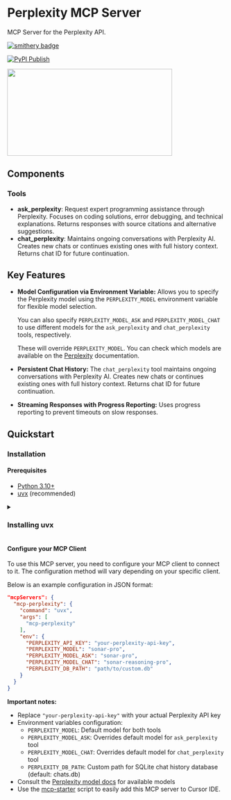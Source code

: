 # Perplexity MCP Server

MCP Server for the Perplexity API.

[![smithery badge](https://smithery.ai/badge/@daniel-lxs/mcp-perplexity)](https://smithery.ai/server/@daniel-lxs/mcp-perplexity)

[![PyPI Publish](https://github.com/daniel-lxs/mcp-perplexity/actions/workflows/pypi-publish.yml/badge.svg)](https://github.com/daniel-lxs/mcp-perplexity/actions/workflows/pypi-publish.yml)

<a href="https://glama.ai/mcp/servers/0nggjl0ohi">
  <img width="380" height="200" src="https://glama.ai/mcp/servers/0nggjl0ohi/badge" />
</a>

## Components

### Tools

- **ask_perplexity**: Request expert programming assistance through Perplexity. Focuses on coding solutions, error debugging, and technical explanations. Returns responses with source citations and alternative suggestions.
- **chat_perplexity**: Maintains ongoing conversations with Perplexity AI. Creates new chats or continues existing ones with full history context. Returns chat ID for future continuation.

## Key Features

- **Model Configuration via Environment Variable:**  Allows you to specify the Perplexity model using the `PERPLEXITY_MODEL` environment variable for flexible model selection.

  You can also specify `PERPLEXITY_MODEL_ASK` and `PERPLEXITY_MODEL_CHAT` to use different models for the `ask_perplexity` and `chat_perplexity` tools, respectively.

  These will override `PERPLEXITY_MODEL`. You can check which models are available on the [Perplexity](https://docs.perplexity.ai/guides/model-cards) documentation.
- **Persistent Chat History:** The `chat_perplexity` tool maintains ongoing conversations with Perplexity AI. Creates new chats or continues existing ones with full history context. Returns chat ID for future continuation.
- **Streaming Responses with Progress Reporting:** Uses progress reporting to prevent timeouts on slow responses.

## Quickstart

### Installation

#### Prerequisites

- [Python 3.10+](https://www.python.org/downloads/)
- [uvx](https://docs.astral.sh/uv/getting-started/installation/) (recommended)

<details>
<summary><h3>Installing uvx</h3></summary>

<details>
<summary><h4>Windows Installation</h4></summary>

Open PowerShell as Administrator and run:

```powershell
powershell -ExecutionPolicy ByPass -c "irm https://astral.sh/uv/install.ps1 | iex"
```

**Windows Installation Notes:**
- Ensure Python 3.10+ is installed and added to PATH

</details>

<details>
<summary><h4>Unix Installation (Linux/MacOS)</h4></summary>

Run the following command in your terminal:

```bash
curl -LsSf https://astral.sh/uv/install.sh | sh
```

**Unix Installation Notes:**
- The script will install uvx to ~/.cargo/bin by default
- You may need to restart your terminal session after installation

</details>

</details>

#### Configure your MCP Client

To use this MCP server, you need to configure your MCP client to connect to it. The configuration method will vary depending on your specific client.

Below is an example configuration in JSON format:

```json
"mcpServers": {
  "mcp-perplexity": {
    "command": "uvx",
    "args": [
      "mcp-perplexity"
    ],
    "env": {
      "PERPLEXITY_API_KEY": "your-perplexity-api-key",
      "PERPLEXITY_MODEL": "sonar-pro",
      "PERPLEXITY_MODEL_ASK": "sonar-pro",
      "PERPLEXITY_MODEL_CHAT": "sonar-reasoning-pro",
      "PERPLEXITY_DB_PATH": "path/to/custom.db"
    }
  }
}
```

**Important notes:**
- Replace `"your-perplexity-api-key"` with your actual Perplexity API key
- Environment variables configuration:
  - `PERPLEXITY_MODEL`: Default model for both tools
  - `PERPLEXITY_MODEL_ASK`: Overrides default model for `ask_perplexity` tool
  - `PERPLEXITY_MODEL_CHAT`: Overrides default model for `chat_perplexity` tool
  - `PERPLEXITY_DB_PATH`: Custom path for SQLite chat history database (default: chats.db)
- Consult the [Perplexity model docs](https://docs.perplexity.ai/guides/model-cards) for available models
- Use the [mcp-starter](https://github.com/daniel-lxs/mcp-starter) script to easily add this MCP server to Cursor IDE.
